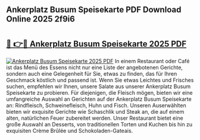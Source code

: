## Ankerplatz Busum Speisekarte PDF Download Online 2025 2f9i6

# <h2><a href="http://gcaoeh8.nevu.top/?p=Ankerplatz+Busum+Speisekarte">🔗 👉🔴 Ankerplatz Busum Speisekarte 2025 PDF</a></h2>

[![Ankerplatz Busum Speisekarte 2025 PDF](https://i.imgur.com/dBaPXMq.png)](http://gcaoeh8.nevu.top/?p=Ankerplatz+Busum+Speisekarte)
In einem Restaurant oder Café ist das Menü des Essens nicht nur eine Liste der angebotenen Gerichte, sondern auch eine Gelegenheit für Sie, etwas zu finden, das für Ihren Geschmack köstlich und passend ist. Wenn Sie etwas Leichtes und Frisches suchen, empfehlen wir Ihnen, unsere Salate aus unserer Ankerplatz Busum Speisekarte zu probieren. Für diejenigen, die Fleisch mögen, bieten wir eine umfangreiche Auswahl an Gerichten auf der Ankerplatz Busum Speisekarte an: Rindfleisch, Schweinefleisch, Huhn und Fisch. Unseren Auserwählten bieten wir exquisite Gerichte wie Schaschlik und Steak an, die auf einem alten, natürlichen Feuer zubereitet werden. Unser Restaurant bietet eine große Auswahl an Desserts, von traditionellen Torten und Kuchen bis hin zu exquisiten Crème Brûlée und Schokoladen-Gateais.
